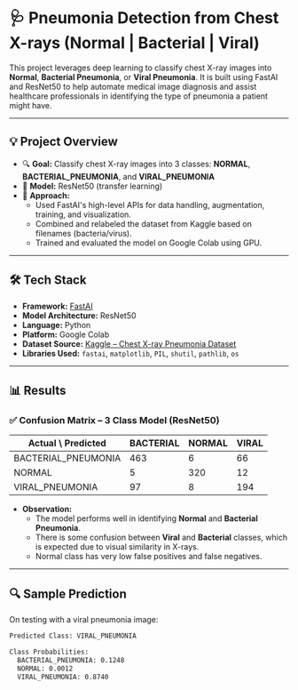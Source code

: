 # 🩺 Pneumonia Detection from Chest X-rays (Normal | Bacterial | Viral)

This project leverages deep learning to classify chest X-ray images into **Normal**, **Bacterial Pneumonia**, or **Viral Pneumonia**. It is built using FastAI and ResNet50 to help automate medical image diagnosis and assist healthcare professionals in identifying the type of pneumonia a patient might have.

---

## 💡 Project Overview

- 🔍 **Goal:** Classify chest X-ray images into 3 classes: **NORMAL**, **BACTERIAL_PNEUMONIA**, and **VIRAL_PNEUMONIA**
- 🧠 **Model:** ResNet50 (transfer learning)
- 🎯 **Approach:**
  - Used FastAI's high-level APIs for data handling, augmentation, training, and visualization.
  - Combined and relabeled the dataset from Kaggle based on filenames (bacteria/virus).
  - Trained and evaluated the model on Google Colab using GPU.

---

## 🛠️ Tech Stack

- **Framework:** [FastAI](https://www.fast.ai/)  
- **Model Architecture:** ResNet50  
- **Language:** Python  
- **Platform:** Google Colab  
- **Dataset Source:** [Kaggle – Chest X-ray Pneumonia Dataset](https://www.kaggle.com/datasets/paultimothymooney/chest-xray-pneumonia)  
- **Libraries Used:** `fastai`, `matplotlib`, `PIL`, `shutil`, `pathlib`, `os`

---

## 📊 Results

### ✅ Confusion Matrix – 3 Class Model (ResNet50)

| Actual \ Predicted     | BACTERIAL | NORMAL | VIRAL |
|------------------------|-----------|--------|-------|
| BACTERIAL_PNEUMONIA    | 463       | 6      | 66    |
| NORMAL                 | 5         | 320    | 12    |
| VIRAL_PNEUMONIA        | 97        | 8      | 194   |

- **Observation:**
  - The model performs well in identifying **Normal** and **Bacterial Pneumonia**.
  - There is some confusion between **Viral** and **Bacterial** classes, which is expected due to visual similarity in X-rays.
  - Normal class has very low false positives and false negatives.

---

## 🔍 Sample Prediction

On testing with a viral pneumonia image:

```bash
Predicted Class: VIRAL_PNEUMONIA

Class Probabilities:
  BACTERIAL_PNEUMONIA: 0.1248
  NORMAL: 0.0012
  VIRAL_PNEUMONIA: 0.8740

